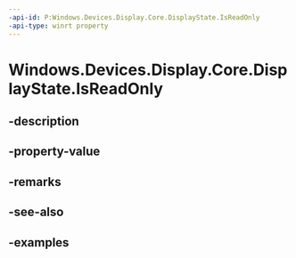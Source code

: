 ```yaml
---
-api-id: P:Windows.Devices.Display.Core.DisplayState.IsReadOnly
-api-type: winrt property
---
```


<!-- Property syntax.
public bool IsReadOnly { get; }
-->

# Windows.Devices.Display.Core.DisplayState.IsReadOnly

## -description

## -property-value

## -remarks

## -see-also

## -examples

